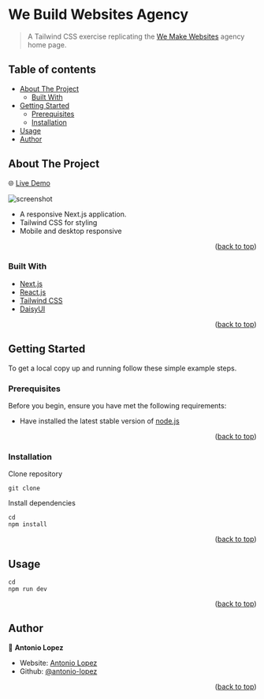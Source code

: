 <div id="top"></div>

# We Build Websites Agency

> A Tailwind CSS exercise replicating the [We Make Websites](https://wemakewebsites.com/) agency home page.

## Table of contents

- [About The Project](#about-the-project)
  - [Built With](#built-with)
- [Getting Started](#getting-started)
  - [Prerequisites](#prerequisites)
  - [Installation](#installation)
- [Usage](#usage)
- [Author](#author)

## About The Project

🌐 [Live Demo]()

![screenshot](./public/home-screenshot.png)

- A responsive Next.js application.
- Tailwind CSS for styling
- Mobile and desktop responsive

<p align="right">(<a href="#top">back to top</a>)</p>

### Built With

- [Next.js](https://nextjs.org/)
- [React.js](https://reactjs.org/)
- [Tailwind CSS](https://tailwindcss.com/)
- [DaisyUI](https://daisyui.com/)

<p align="right">(<a href="#top">back to top</a>)</p>

## Getting Started

To get a local copy up and running follow these simple example steps.

### Prerequisites

Before you begin, ensure you have met the following requirements:

- Have installed the latest stable version of [node.js](https://nodejs.org/en/)

<p align="right">(<a href="#top">back to top</a>)</p>

### Installation

Clone repository

```
git clone
```

Install dependencies

```
cd
npm install
```

<p align="right">(<a href="#top">back to top</a>)</p>

## Usage

```
cd
npm run dev
```

<p align="right">(<a href="#top">back to top</a>)</p>

## Author

👤 **Antonio Lopez**

- Website: [Antonio Lopez](https://www.antoniolopez.me/)
- Github: [@antonio-lopez](https://github.com/antonio-lopez)

<p align="right">(<a href="#top">back to top</a>)</p>
